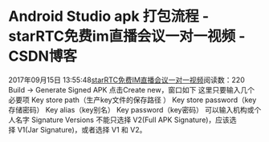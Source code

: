 # Android Studio apk 打包流程 - starRTC免费im直播会议一对一视频 - CSDN博客
2017年09月15日 13:55:48[starRTC免费IM直播会议一对一视频](https://me.csdn.net/elesos)阅读数：220
Build -> Generate Signed APK
点击Create new，窗口如下
这里只要输入几个必要项
Key store path（生产key文件的保存路径 ）
Key store password（key 存储密码）
Key alias（key别名）
Key password（key密码）
可以输入机构或个人名字
Signature Versions 不能只选择 V2(Full APK
 Signature)，应该选择 V1(Jar Signature)，或者选择 V1 和 V2。
